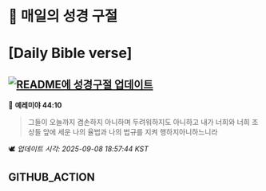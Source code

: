 # 🙏 매일의 성경 구절
# [Daily Bible verse]
## [![README에 성경구절 업데이트](https://github.com/DONGSUKA/first_test/actions/workflows/update-readme-bible.yml/badge.svg)](https://github.com/DONGSUKA/first_test/actions/workflows/update-readme-bible.yml)
<!-- START_BIBLE_VERSE -->
📖 **예레미야 44:10**
> 그들이 오늘까지 겸손하지 아니하며 두려워하지도 아니하고 내가 너희와 너희 조상들 앞에 세운 나의 율법과 나의 법규를 지켜 행하지아니하느니라

🕊️ _업데이트 시각: 2025-09-08 18:57:44 KST_
  <!-- END_BIBLE_VERSE -->
## GITHUB_ACTION
